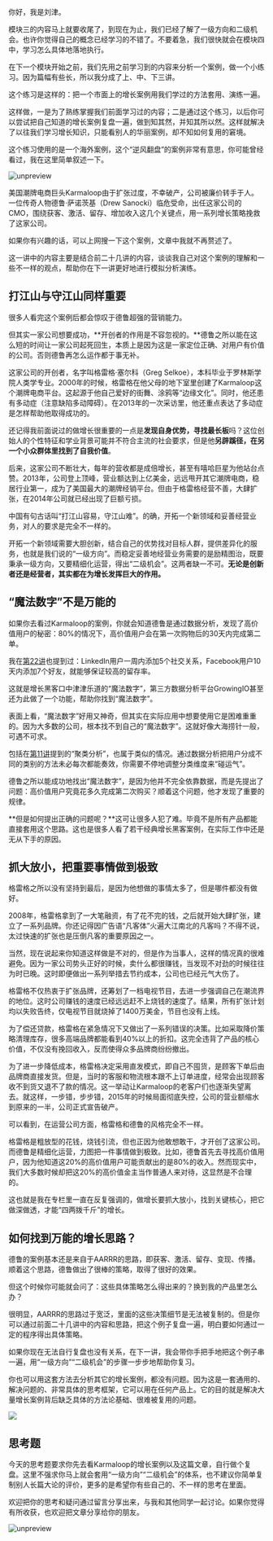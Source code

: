 你好，我是刘津。

模块三的内容马上就要收尾了，到现在为止，我们已经了解了一级方向和二级机会。也许你觉得自己的概念已经学习的不错了。不要着急，我们很快就会在模块四中，学习怎么具体地落地执行。

在下一个模块开始之前，我们先用之前学习到的内容来分析一个案例，做一个小练习。因为篇幅有些长，所以我分成了上、中、下三讲。

这个练习是这样的：把一个市面上的增长案例用我们学过的方法套用、演练一遍。

这样做，一是为了熟练掌握我们前面学习过的内容；二是通过这个练习，以后你可以尝试把自己知道的增长案例复盘一遍，做到知其然，并知其所以然。这样就解决了以往我们学习增长知识，只能看别人的华丽案例，却不知如何复用的窘境。

这个练习使用的是一个海外案例，这个“逆风翻盘”的案例非常有意思，你可能曾经看过，我在这里简单叙述一下。

![unpreview](https://static001.geekbang.org/resource/image/e8/69/e8444e8829b17bb4db8222e5f2c59c69.jpg?wh=2582%2A1306)

美国潮牌电商巨头Karmaloop由于扩张过度，不幸破产，公司被廉价转手于人。一位传奇人物德鲁·萨诺茨基（Drew Sanocki）临危受命，出任这家公司的CMO，围绕获客、激活、留存、增加收入这几个关键点，用一系列增长策略挽救了这家公司。

如果你有兴趣的话，可以上网搜一下这个案例，文章中我就不再赘述了。

这一讲中的内容主要是结合前二十几讲的内容，谈谈我自己对这个案例的理解和一些不一样的观点，帮助你在下一讲更好地进行模拟分析演练。

## 打江山与守江山同样重要

很多人看完这个案例后都会惊叹于德鲁超强的营销能力。

但其实一家公司想要成功，**开创者的作用是不容忽视的。**德鲁之所以能在这么短的时间让一家公司起死回生，本质上是因为这是一家定位正确、对用户有价值的公司。否则德鲁再怎么运作都于事无补。

这家公司的开创者，名字叫格雷格·塞尔科（Greg Selkoe），本科毕业于罗林斯学院人类学专业。2000年的时候，格雷格在他父母的地下室里创建了Karmaloop这个潮牌电商平台。这起源于他自己爱好的街舞、涂鸦等“边缘文化”。同时，他还患有多动症（注意缺陷多动障碍）。在2013年的一次采访里，他还重点表达了多动症是怎样帮助他取得成功的。

还记得我前面说过的做增长很重要的一点是**发现自身优势，寻找最长板**吗？这位创始人的个性特征和学业背景可能并不符合主流的社会要求，但是他**另辟蹊径，在另一个小众群体里找到了自我价值**。

后来，这家公司不断壮大，每年的营收都是成倍增长，甚至有嘻哈巨星为他站台点赞。2013年，公司登上顶峰，营业额达到上亿美金，远远甩开其它潮牌电商，稳居行业第一，成为了美国最大的潮牌经销平台。但由于格雷格经营不善，大肆扩张，在2014年公司就已经出现了巨额亏损。

中国有句古话叫“打江山容易，守江山难”。的确，开拓一个新领域和妥善经营业务，对人的要求是完全不一样的。

开拓一个新领域需要大胆创新，结合自己的优势找对目标人群，提供差异化的服务，也就是我们说的“一级方向”。而稳定妥善地经营业务需要的是励精图治，既要秉承一级方向，又要精细化运营，得出“二级机会”。这两者缺一不可。**无论是创新者还是经营者，其实都在为增长发挥巨大的作用。**

## “魔法数字”不是万能的

如果你去看过Karmaloop的案例，你就会知道德鲁是通过数据分析，发现了高价值用户的秘密：80%的情况下，高价值用户会在第一次购物后的30天内完成第二单。

我在[第22讲](https://time.geekbang.org/column/article/98396)也提到过：LinkedIn用户一周内添加5个社交关系，Facebook用户10天内添加7个好友，就能够保证较高的留存率。

这就是增长黑客口中津津乐道的“魔法数字”，第三方数据分析平台GrowingIO甚至还为此做了一个功能，帮助你找到“魔法数字”。

表面上看，“魔法数字”好用又神奇，但其实在实际应用中想要使用它是困难重重的。因为大多数的公司，根本找不到自己的“魔法数字”。这就好像大海捞针一般，可遇不可求。

包括在[第11讲](https://time.geekbang.org/column/article/92909)提到的“聚类分析”，也属于类似的情况。通过数据分析把用户分成不同的类别的方法未必每次都能奏效，你需要不停地调整分类维度来“碰运气”。

德鲁之所以能成功地找出“魔法数字”，是因为他并不完全依靠数据，而是先提出了问题：高价值用户究竟花多久完成第二次购买？顺着这个问题，他才发现了重要的规律。

**但是如何提出正确的问题呢？**这可让很多人犯了难。毕竟不是所有产品都能直接套用这个思路。这也是很多人看了若干经典增长黑客案例，在实际工作中还是无从下手的原因。

## 抓大放小，把重要事情做到极致

格雷格之所以没有坚持到最后，是因为他想做的事情太多了，但是哪件都没有做好。

2008年，格雷格拿到了一大笔融资，有了花不完的钱，之后就开始大肆扩张，建立了一系列品牌。你还记得因广告语“凡客体”火遍大江南北的凡客吗？不得不说，太过快速的扩张也是压倒凡客的重要原因之一。

当然，现在说起来你知道这样做是不对的，但是作为当事人，这样的情况真的很难避免。因为一家公司势头正好的时候，卖什么都很赚钱，当发现不对劲的时候往往为时已晚。这时即便做出一系列举措去节约成本，公司也已经元气大伤了。

格雷格不仅热衷于扩张品牌，还筹划了一档电视节目，去进一步强调自己在潮流界的地位。这时公司赚钱的速度已经远远赶不上烧钱的速度了。结果，所有扩张计划均以失败告终，仅电视节目就烧掉了1400万美金，节目也没有上线。

为了偿还贷款，格雷格在紧急情况下又做出了一系列错误的决策。比如采取降价策略清理库存，很多高端品牌都能看到40%以上的折扣。这完全违背了产品的核心价值，不仅没有挽回收入，反而使得众多品牌商纷纷撤出。

为了进一步降低成本，格雷格决定采用直发模式，即自己不囤货，是顾客下单后由品牌商直接发货。但是，当时的客服和物流根本跟不上订单进度，经常会出现顾客收不到货又退不了款的情况。这一举动让Karmaloop的老客户们也逐渐失望离去。就这样，一步错，步步错，2015年的时候局面彻底失控，公司的营业额缩水到原来的一半，公司正式宣告破产。

可以看到，在运营公司方面，格雷格和德鲁的风格完全不一样。

格雷格是粗放型的花钱，烧钱引流，但也正因为他敢想敢干，才开创了这家公司。而德鲁是精细化运营，力图把一件事情做到极致。比如，德鲁首先去寻找高价值用户，因为他知道这20%的高价值用户可能贡献出的是80%的收入。然而现实中，我们大多数时候却把这20%的高价值金主当作普通人来对待，这显然是不合理的。

这也就是我在专栏里一直在反复强调的，做增长要抓大放小，找到关键核心，把它做深做透，才能“四两拨千斤”的增长。

## 如何找到万能的增长思路？

德鲁的案例基本还是来自于AARRR的思路，即获客、激活、留存、变现、传播。顺着这个思路，德鲁做出了很棒的策略，取得了很好的效果。

但这个时候你可能就会问了：这些具体策略怎么得出来的？换到我的产品里怎么办？

很明显，AARRR的思路过于宽泛，里面的这些决策细节是无法被复制的。但是你可以通过前面二十几讲中的内容和思路，把这个例子复盘一遍，明白要如何通过一定的程序得出具体策略。

如果你现在无法自行复盘也没有关系，在下一讲，我会带你手把手地把这个例子串一遍，用“一级方向”“二级机会”的步骤一步步地帮助你复习。

你也可以用这套方法去分析其它的增长案例，都没有问题。因为这是一套通用的、解决问题的、非常具体的思考框架，它可以用在任何产品上。它的目的就是解决大量增长案例背后缺乏具体的方法论基础、很难被复用的问题。

![](https://static001.geekbang.org/resource/image/3e/b7/3e7c221a90884007b809eb59a059dbb7.png?wh=5000%2A3367)

## 思考题

今天的思考题要求你先去看Karmaloop的增长案例以及这篇文章，自行做个复盘。这里不强求你马上就会套用“一级方向”“二级机会”的体系，也不建议你简单复制别人长篇大论的评价，更多的是希望你有些自己的、不一样的思考在里面。

欢迎把你的思考和疑问通过留言分享出来，与我和其他同学一起讨论。如果你觉得有所收获，也欢迎把文章分享给你的朋友。

![unpreview](https://static001.geekbang.org/resource/image/85/5c/85e5bb1f89d888058dedd51530626a5c.jpg?wh=620%2A368)